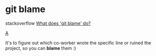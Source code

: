 # git blame



stackoverflow [What does 'git blame' do?](https://stackoverflow.com/questions/31203001/what-does-git-blame-do)

[A](https://stackoverflow.com/a/43387975)

It's to figure out which co-worker wrote the specific line or ruined the project, so you can **blame** them :)